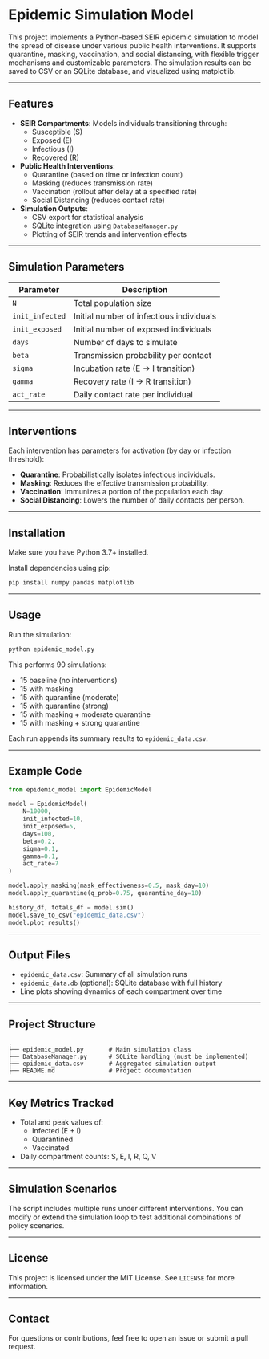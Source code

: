 # Epidemic Simulation Model

This project implements a Python-based SEIR epidemic simulation to model the spread of disease under various public health interventions. It supports quarantine, masking, vaccination, and social distancing, with flexible trigger mechanisms and customizable parameters. The simulation results can be saved to CSV or an SQLite database, and visualized using matplotlib.

---

## Features

- **SEIR Compartments**: Models individuals transitioning through:
  - Susceptible (S)
  - Exposed (E)
  - Infectious (I)
  - Recovered (R)
- **Public Health Interventions**:
  - Quarantine (based on time or infection count)
  - Masking (reduces transmission rate)
  - Vaccination (rollout after delay at a specified rate)
  - Social Distancing (reduces contact rate)
- **Simulation Outputs**:
  - CSV export for statistical analysis
  - SQLite integration using `DatabaseManager.py`
  - Plotting of SEIR trends and intervention effects

---

## Simulation Parameters

| Parameter         | Description                              |
|------------------|------------------------------------------|
| `N`              | Total population size                    |
| `init_infected`  | Initial number of infectious individuals |
| `init_exposed`   | Initial number of exposed individuals    |
| `days`           | Number of days to simulate               |
| `beta`           | Transmission probability per contact     |
| `sigma`          | Incubation rate (E → I transition)       |
| `gamma`          | Recovery rate (I → R transition)         |
| `act_rate`       | Daily contact rate per individual        |

---

## Interventions

Each intervention has parameters for activation (by day or infection threshold):

- **Quarantine**: Probabilistically isolates infectious individuals.
- **Masking**: Reduces the effective transmission probability.
- **Vaccination**: Immunizes a portion of the population each day.
- **Social Distancing**: Lowers the number of daily contacts per person.

---

## Installation

Make sure you have Python 3.7+ installed.

Install dependencies using pip:

```bash
pip install numpy pandas matplotlib
```

---

## Usage

Run the simulation:

```bash
python epidemic_model.py
```

This performs 90 simulations:
- 15 baseline (no interventions)
- 15 with masking
- 15 with quarantine (moderate)
- 15 with quarantine (strong)
- 15 with masking + moderate quarantine
- 15 with masking + strong quarantine

Each run appends its summary results to `epidemic_data.csv`.

---

## Example Code

```python
from epidemic_model import EpidemicModel

model = EpidemicModel(
    N=10000,
    init_infected=10,
    init_exposed=5,
    days=100,
    beta=0.2,
    sigma=0.1,
    gamma=0.1,
    act_rate=7
)

model.apply_masking(mask_effectiveness=0.5, mask_day=10)
model.apply_quarantine(q_prob=0.75, quarantine_day=10)

history_df, totals_df = model.sim()
model.save_to_csv("epidemic_data.csv")
model.plot_results()
```

---

## Output Files

- `epidemic_data.csv`: Summary of all simulation runs
- `epidemic_data.db` (optional): SQLite database with full history
- Line plots showing dynamics of each compartment over time

---

## Project Structure

```
.
├── epidemic_model.py       # Main simulation class
├── DatabaseManager.py      # SQLite handling (must be implemented)
├── epidemic_data.csv       # Aggregated simulation output
├── README.md               # Project documentation
```

---

## Key Metrics Tracked

- Total and peak values of:
  - Infected (E + I)
  - Quarantined
  - Vaccinated
- Daily compartment counts: S, E, I, R, Q, V

---

## Simulation Scenarios

The script includes multiple runs under different interventions. You can modify or extend the simulation loop to test additional combinations of policy scenarios.

---

## License

This project is licensed under the MIT License. See `LICENSE` for more information.

---

## Contact

For questions or contributions, feel free to open an issue or submit a pull request.

